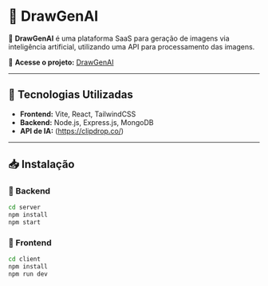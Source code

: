 # 🎨 DrawGenAI  

🚀 **DrawGenAI** é uma plataforma SaaS para geração de imagens via inteligência artificial, utilizando uma API para processamento das imagens.  

🔗 **Acesse o projeto:** [DrawGenAI](https://drawgen-ai-front.onrender.com/)  

---

## 📌 Tecnologias Utilizadas  

- **Frontend:** Vite, React, TailwindCSS  
- **Backend:** Node.js, Express.js, MongoDB  
- **API de IA:** (https://clipdrop.co/) 

---

## 📥 Instalação  

### 🔹 Backend  

```bash
cd server
npm install
npm start
```

### 🔹 Frontend  

```bash
cd client
npm install
npm run dev
```
